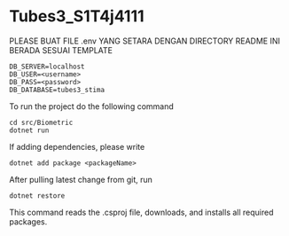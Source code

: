 # Tubes3_S1T4j4111

PLEASE BUAT FILE .env YANG SETARA DENGAN DIRECTORY README INI BERADA SESUAI TEMPLATE
```
DB_SERVER=localhost
DB_USER=<username>
DB_PASS=<password>
DB_DATABASE=tubes3_stima
```

To run the project do the following command
```
cd src/Biometric
dotnet run
```

If adding dependencies, please write
```
dotnet add package <packageName>
```

After pulling latest change from git, run
```
dotnet restore
```
This command reads the .csproj file, downloads, and installs all required packages.
